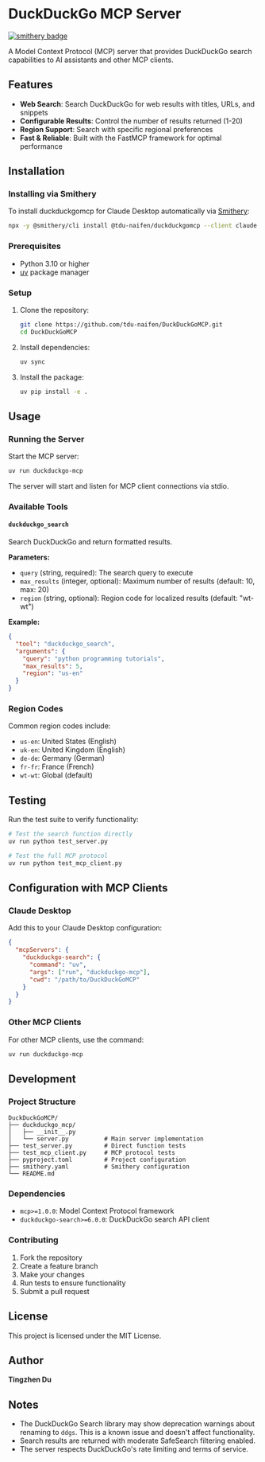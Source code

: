 # DuckDuckGo MCP Server
[![smithery badge](https://smithery.ai/badge/@tdu-naifen/duckduckgomcp)](https://smithery.ai/server/@tdu-naifen/duckduckgomcp)

A Model Context Protocol (MCP) server that provides DuckDuckGo search capabilities to AI assistants and other MCP clients.

## Features

- **Web Search**: Search DuckDuckGo for web results with titles, URLs, and snippets
- **Configurable Results**: Control the number of results returned (1-20)
- **Region Support**: Search with specific regional preferences
- **Fast & Reliable**: Built with the FastMCP framework for optimal performance

## Installation

### Installing via Smithery

To install duckduckgomcp for Claude Desktop automatically via [Smithery](https://smithery.ai/server/@tdu-naifen/duckduckgomcp):

```bash
npx -y @smithery/cli install @tdu-naifen/duckduckgomcp --client claude
```

### Prerequisites

- Python 3.10 or higher
- [uv](https://docs.astral.sh/uv/) package manager

### Setup

1. Clone the repository:
   ```bash
   git clone https://github.com/tdu-naifen/DuckDuckGoMCP.git
   cd DuckDuckGoMCP
   ```

2. Install dependencies:
   ```bash
   uv sync
   ```

3. Install the package:
   ```bash
   uv pip install -e .
   ```

## Usage

### Running the Server

Start the MCP server:
```bash
uv run duckduckgo-mcp
```

The server will start and listen for MCP client connections via stdio.

### Available Tools

#### `duckduckgo_search`

Search DuckDuckGo and return formatted results.

**Parameters:**
- `query` (string, required): The search query to execute
- `max_results` (integer, optional): Maximum number of results (default: 10, max: 20)
- `region` (string, optional): Region code for localized results (default: "wt-wt")

**Example:**
```json
{
  "tool": "duckduckgo_search",
  "arguments": {
    "query": "python programming tutorials",
    "max_results": 5,
    "region": "us-en"
  }
}
```

### Region Codes

Common region codes include:
- `us-en`: United States (English)
- `uk-en`: United Kingdom (English)
- `de-de`: Germany (German)
- `fr-fr`: France (French)
- `wt-wt`: Global (default)

## Testing

Run the test suite to verify functionality:

```bash
# Test the search function directly
uv run python test_server.py

# Test the full MCP protocol
uv run python test_mcp_client.py
```

## Configuration with MCP Clients

### Claude Desktop

Add this to your Claude Desktop configuration:

```json
{
  "mcpServers": {
    "duckduckgo-search": {
      "command": "uv",
      "args": ["run", "duckduckgo-mcp"],
      "cwd": "/path/to/DuckDuckGoMCP"
    }
  }
}
```

### Other MCP Clients

For other MCP clients, use the command:
```bash
uv run duckduckgo-mcp
```

## Development

### Project Structure

```
DuckDuckGoMCP/
├── duckduckgo_mcp/
│   ├── __init__.py
│   └── server.py          # Main server implementation
├── test_server.py         # Direct function tests
├── test_mcp_client.py     # MCP protocol tests
├── pyproject.toml         # Project configuration
├── smithery.yaml          # Smithery configuration
└── README.md
```

### Dependencies

- `mcp>=1.0.0`: Model Context Protocol framework
- `duckduckgo-search>=6.0.0`: DuckDuckGo search API client

### Contributing

1. Fork the repository
2. Create a feature branch
3. Make your changes
4. Run tests to ensure functionality
5. Submit a pull request

## License

This project is licensed under the MIT License.

## Author

**Tingzhen Du**

## Notes

- The DuckDuckGo Search library may show deprecation warnings about renaming to `ddgs`. This is a known issue and doesn't affect functionality.
- Search results are returned with moderate SafeSearch filtering enabled.
- The server respects DuckDuckGo's rate limiting and terms of service.

